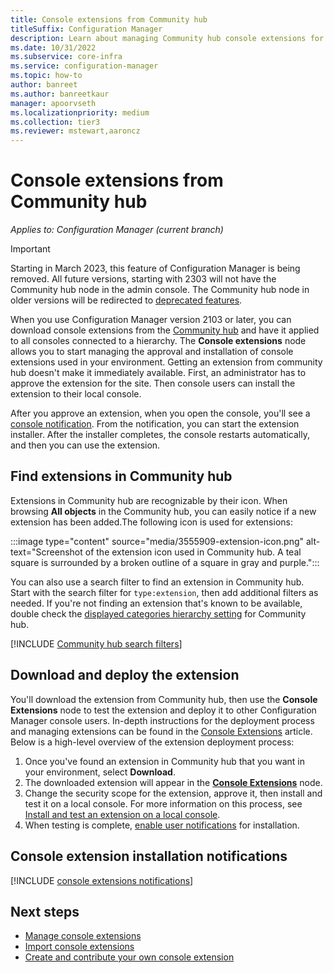 ```yaml
---
title: Console extensions from Community hub
titleSuffix: Configuration Manager
description: Learn about managing Community hub console extensions for Configuration Manager
ms.date: 10/31/2022
ms.subservice: core-infra
ms.service: configuration-manager
ms.topic: how-to
author: banreet
ms.author: banreetkaur
manager: apoorvseth
ms.localizationpriority: medium
ms.collection: tier3
ms.reviewer: mstewart,aaroncz 
---
```


# Console extensions from Community hub

*Applies to: Configuration Manager (current branch)*

> [!IMPORTANT]
> Starting in March 2023, this feature of Configuration Manager is being removed. 
All future versions, starting with 2303 will not have the Community hub node in the admin console. The Community hub node in older versions will be redirected to [deprecated features](../../plan-design/changes/deprecated/removed-and-deprecated-cmfeatures.md).

When you use Configuration Manager version 2103 or later, you can download console extensions from the [Community hub](community-hub.md) and have it applied to all consoles connected to a hierarchy. The **Console extensions** node allows you to start managing the approval and installation of console extensions used in your environment. Getting an extension from community hub doesn't make it immediately available. First, an administrator has to approve the extension for the site. Then console users can install the extension to their local console.

After you approve an extension, when you open the console, you'll see a [console notification](#bkmk_notification). From the notification, you can start the extension installer. After the installer completes, the console restarts automatically, and then you can use the extension. <!--3555909-->

## Find extensions in Community hub

Extensions in Community hub are recognizable by their icon. When browsing **All objects** in the Community hub, you can easily notice if a new extension has been added.The following icon is used for extensions:

:::image type="content" source="media/3555909-extension-icon.png" alt-text="Screenshot of the extension icon used in Community hub. A teal square is surrounded by a broken outline of a square in gray and purple.":::

You can also use a search filter to find an extension in Community hub. Start with the search filter for `type:extension`, then add additional filters as needed.  If you're not finding an extension that's known to be available, double check the [displayed categories hierarchy setting](community-hub.md#bkmk_category) for Community hub.  

[!INCLUDE [Community hub search filters](includes/community-hub-search-filter.md)]

## Download and deploy the extension

You'll download the extension from Community hub, then use the **Console Extensions** node to test the extension and deploy it to other Configuration Manager console users. In-depth instructions for the deployment process and managing extensions can be found in the [Console Extensions](admin-console-extensions.md) article. Below is a high-level overview of the extension deployment process: 

1. Once you've found an extension in Community hub that you want in your environment, select **Download**.
1. The downloaded extension will appear in the [**Console Extensions**](admin-console-extensions.md) node.
1. Change the security scope for the extension, approve it, then install and test it on a local console. For more information on this process, see [Install and test an extension on a local console](admin-console-extensions.md#bkmk_local_install).
1. When testing is complete, [enable user notifications](admin-console-extensions.md#bkmk_enable-notifications) for installation.

## <a name="bkmk_notification"></a> Console extension installation notifications
<!--3555909-->

[!INCLUDE [console extensions notifications](includes/console-extensions-notifications.md)]

## Next steps

- [Manage console extensions](admin-console-extensions.md)
- [Import console extensions](import-admin-console-extensions.md)
- [Create and contribute your own console extension](../../../develop/core/servers/console/console-extension-register.md)

